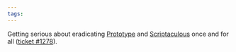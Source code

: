 ```yaml
---
tags: 
---
```


Getting serious about eradicating [Prototype](/wiki/Prototype) and [Scriptaculous](/wiki/Scriptaculous) once and for all ([ticket \#1278](/issues/1278)).
